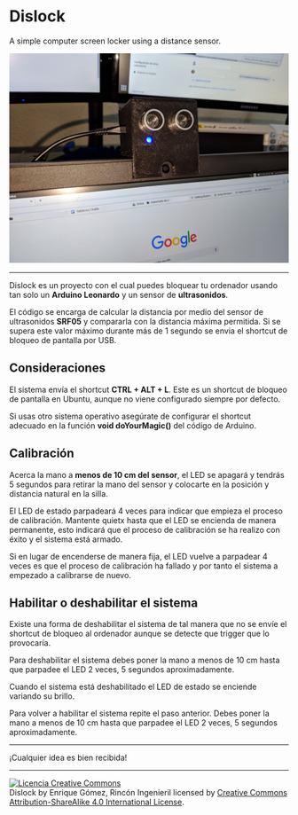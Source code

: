 # Dislock

A simple computer screen locker using a distance sensor.

<img src="https://raw.githubusercontent.com/RinconIngenieril/Dislock/master/img/derivator.jpg"/>

***

Dislock es un proyecto con el cual puedes bloquear tu ordenador usando tan solo un **Arduino Leonardo** y un sensor de **ultrasonidos**.

El código se encarga de calcular la distancia por medio del sensor de ultrasonidos **SRF05** y compararla con la distancia máxima permitida. Si se supera este valor máximo durante más de 1 segundo se envia el shortcut de bloqueo de pantalla por USB.

## Consideraciones

El sistema envía el shortcut **CTRL + ALT + L**. Este es un shortcut de bloqueo de pantalla en Ubuntu, aunque no viene configurado siempre por defecto.

Si usas otro sistema operativo asegúrate de configurar el shortcut adecuado en la función **void doYourMagic()** del código de Arduino.

## Calibración

Acerca la mano a **menos de 10 cm del sensor**, el LED se apagará y tendrás 5 segundos para retirar la mano del sensor y colocarte en la posición y distancia natural en la silla.

El LED de estado parpadeará 4 veces para indicar que empieza el proceso de calibración. Mantente quietx hasta que el LED se encienda de manera permanente, esto indicará que el proceso de calibración se ha realizo con éxito y el sistema está armado.

Si en lugar de encenderse de manera fija, el LED vuelve a parpadear 4 veces es que el proceso de calibración ha fallado y por tanto el sistema a empezado a calibrarse de nuevo.

## Habilitar o deshabilitar el sistema

Existe una forma de deshabilitar el sistema de tal manera que no se envíe el shortcut de bloqueo al ordenador aunque se detecte que trigger que lo provocaría.

Para deshabilitar el sistema debes poner la mano a menos de 10 cm hasta que parpadee el LED 2 veces, 5 segundos aproximadamente.

Cuando el sistema está deshabilitado el LED de estado se enciende variando su brillo.

Para volver a habilitar el sistema repite el paso anterior. Debes poner la mano a menos de 10 cm hasta que parpadee el LED 2 veces, 5 segundos aproximadamente.

***

¡Cualquier idea es bien recibida!

***

<a rel="license" href="http://creativecommons.org/licenses/by-sa/4.0/"><img alt="Licencia Creative Commons" style="border-width:0" src="https://i.creativecommons.org/l/by-sa/4.0/88x31.png" /></a><br /><span xmlns:dct="http://purl.org/dc/terms/" property="dct:title">Dislock</span> by <span xmlns:cc="http://creativecommons.org/ns#" property="cc:attributionName">Enrique Gómez, Rincón Ingenieril</span> licensed by <a rel="license" href="http://creativecommons.org/licenses/by-sa/4.0/">Creative Commons Attribution-ShareAlike 4.0 International License</a>.<br /><br />
